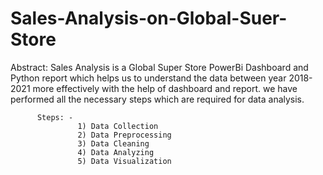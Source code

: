 # Sales-Analysis-on-Global-Suer-Store

Abstract: 
          Sales Analysis is a Global Super Store PowerBi Dashboard and Python report which helps us to understand the data between year 2018-2021 more effectively with             the help of dashboard and report. we have performed all the necessary steps which are required for data analysis. 
          
          Steps: -  
                   1) Data Collection 
                   2) Data Preprocessing 
                   3) Data Cleaning 
                   4) Data Analyzing 
                   5) Data Visualization
